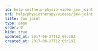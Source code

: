 ```yaml
---
id: help-selfhelp-physio-video-jaw-joint
uri: help/physiotherapy/videos/jaw-joint
title: Jaw joint
type: page
order: 0
hide: true
updated_at: 2017-06-27T12:09:19Z
created_at: 2017-06-27T12:09:19Z
---
```


